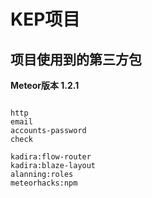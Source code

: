 # KEP项目

## 项目使用到的第三方包

**Meteor版本 1.2.1**

```

http
email
accounts-password
check

kadira:flow-router
kadira:blaze-layout
alanning:roles
meteorhacks:npm



```
